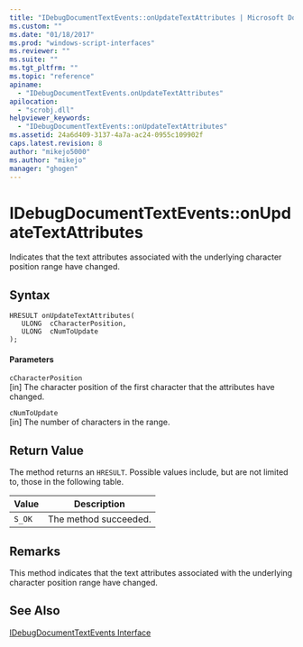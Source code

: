 ```yaml
---
title: "IDebugDocumentTextEvents::onUpdateTextAttributes | Microsoft Docs"
ms.custom: ""
ms.date: "01/18/2017"
ms.prod: "windows-script-interfaces"
ms.reviewer: ""
ms.suite: ""
ms.tgt_pltfrm: ""
ms.topic: "reference"
apiname: 
  - "IDebugDocumentTextEvents.onUpdateTextAttributes"
apilocation: 
  - "scrobj.dll"
helpviewer_keywords: 
  - "IDebugDocumentTextEvents::onUpdateTextAttributes"
ms.assetid: 24a6d409-3137-4a7a-ac24-0955c109902f
caps.latest.revision: 8
author: "mikejo5000"
ms.author: "mikejo"
manager: "ghogen"
---
```

# IDebugDocumentTextEvents::onUpdateTextAttributes
Indicates that the text attributes associated with the underlying character position range have changed.  
  
## Syntax  
  
```  
HRESULT onUpdateTextAttributes(  
   ULONG  cCharacterPosition,  
   ULONG  cNumToUpdate  
);  
```  
  
#### Parameters  
 `cCharacterPosition`  
 [in] The character position of the first character that the attributes have changed.  
  
 `cNumToUpdate`  
 [in] The number of characters in the range.  
  
## Return Value  
 The method returns an `HRESULT`. Possible values include, but are not limited to, those in the following table.  
  
|Value|Description|  
|-----------|-----------------|  
|`S_OK`|The method succeeded.|  
  
## Remarks  
 This method indicates that the text attributes associated with the underlying character position range have changed.  
  
## See Also  
 [IDebugDocumentTextEvents Interface](../../winscript/reference/idebugdocumenttextevents-interface.md)